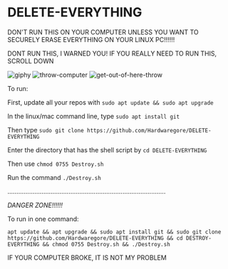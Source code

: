 # DELETE-EVERYTHING
DON'T RUN THIS ON YOUR COMPUTER UNLESS YOU WANT TO SECURELY ERASE EVERYTHING ON YOUR LINUX  PC!!!!!!

DONT RUN THIS, I WARNED YOU!  IF YOU REALLY NEED TO RUN THIS, SCROLL DOWN


![giphy](https://user-images.githubusercontent.com/88296644/157578541-7492b9dd-bb99-4e00-a690-83db54491a7e.gif)
![throw-computer](https://user-images.githubusercontent.com/88296644/157578557-c27232f4-c7a1-4d94-9d96-b37fe4b47bb9.gif)
![get-out-of-here-throw](https://user-images.githubusercontent.com/88296644/157578566-75899b75-2fac-4dfe-82e7-e4cba6d67dfc.gif)

To run:

First, update all your repos with `sudo apt update && sudo apt upgrade`

In the linux/mac command line, type `sudo apt install git` 

Then type `sudo git clone https://github.com/Hardwaregore/DELETE-EVERYTHING`

Enter the directory that has the shell script by `cd DELETE-EVERYTHING`

Then use `chmod 0755 Destroy.sh`

Run the command `./Destroy.sh`

........................................................................................

*DANGER ZONE!!!!!!*


To run in one command:

`apt update && apt upgrade && sudo apt install git && sudo git clone https://github.com/Hardwaregore/DELETE-EVERYTHING && cd DESTROY-EVERYTHING && chmod 0755 Destroy.sh && ./Destroy.sh`

  IF YOUR COMPUTER BROKE, IT IS NOT MY PROBLEM
